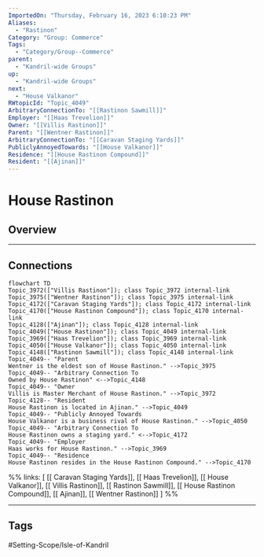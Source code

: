 ```yaml
---
ImportedOn: "Thursday, February 16, 2023 6:10:23 PM"
Aliases:
  - "Rastinon"
Category: "Group: Commerce"
Tags:
  - "Category/Group--Commerce"
parent:
  - "Kandril-wide Groups"
up:
  - "Kandril-wide Groups"
next:
  - "House Valkanor"
RWtopicId: "Topic_4049"
ArbitraryConnectionTo: "[[Rastinon Sawmill]]"
Employer: "[[Haas Trevelion]]"
Owner: "[[Villis Rastinon]]"
Parent: "[[Wentner Rastinon]]"
ArbitraryConnectionTo: "[[Caravan Staging Yards]]"
PubliclyAnnoyedTowards: "[[House Valkanor]]"
Residence: "[[House Rastinon Compound]]"
Resident: "[[Ajinan]]"
---
```

# House Rastinon
## Overview
---
## Connections
```mermaid
flowchart TD
Topic_3972(["Villis Rastinon"]); class Topic_3972 internal-link
Topic_3975(["Wentner Rastinon"]); class Topic_3975 internal-link
Topic_4172(["Caravan Staging Yards"]); class Topic_4172 internal-link
Topic_4170(["House Rastinon Compound"]); class Topic_4170 internal-link
Topic_4128(["Ajinan"]); class Topic_4128 internal-link
Topic_4049(["House Rastinon"]); class Topic_4049 internal-link
Topic_3969(["Haas Trevelion"]); class Topic_3969 internal-link
Topic_4050(["House Valkanor"]); class Topic_4050 internal-link
Topic_4148(["Rastinon Sawmill"]); class Topic_4148 internal-link
Topic_4049-- "Parent
Wentner is the eldest son of House Rastinon." -->Topic_3975
Topic_4049-- "Arbitrary Connection To
Owned by House Rastinon" <-->Topic_4148
Topic_4049-- "Owner
Villis is Master Merchant of House Rastinon." -->Topic_3972
Topic_4128-- "Resident
House Rastinon is located in Ajinan." -->Topic_4049
Topic_4049-- "Publicly Annoyed Towards
House Valkanor is a business rival of House Rastinon." -->Topic_4050
Topic_4049-- "Arbitrary Connection To
House Rastinon owns a staging yard." <-->Topic_4172
Topic_4049-- "Employer
Haas works for House Rastinon." -->Topic_3969
Topic_4049-- "Residence
House Rastinon resides in the House Rastinon Compound." -->Topic_4170
```
%%
links: [ [[ Caravan Staging Yards]], [[ Haas Trevelion]], [[ House Valkanor]], [[ Villis Rastinon]], [[ Rastinon Sawmill]], [[ House Rastinon Compound]], [[ Ajinan]], [[ Wentner Rastinon]] ]
%%


---
## Tags
#Setting-Scope/Isle-of-Kandril

